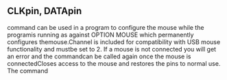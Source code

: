 ## CLKpin, DATApin

command can be used in a program to configure the mouse while the programis running as against OPTION MOUSE which permanently configures themouse.Channel is included for compatibility with USB mouse functionality and mustbe set to 2. If a mouse is not connected you will get an error and the commandcan be called again once the mouse is connectedCloses access to the mouse and restores the pins to normal use. The command